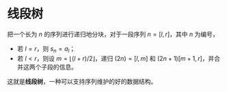 # 线段树

把一个长为 $n$ 的序列进行递归地分块，对于一段序列 $n=[l,r]$，其中 $n$ 为编号，
+ 若 $l=r$，则 $s_n=a_l$；
+ 若 $l<r$，则设 $m=\lfloor(l+r)/2\rfloor$，递归 $(2n)=[l,m]$ 和 $(2n+1)[m+1,r]$，并合并这两个子段的信息。

这就是**线段树**，一种可以支持序列维护的好的数据结构。